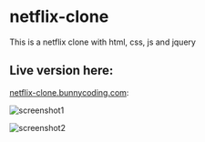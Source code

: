 # netflix-clone

This is a netflix clone with html, css, js and jquery

## Live version here:

[netflix-clone.bunnycoding.com](https://netflix-clone.bunnycoding.com/):

![screenshot1](https://netflix-clone.bunnycoding.com/assets/screenshot1.png)

![screenshot2](https://netflix-clone.bunnycoding.com/assets/screenshot2.png)

